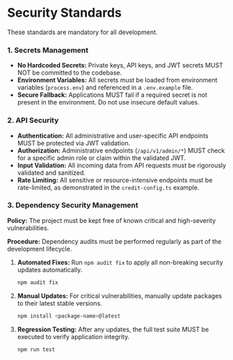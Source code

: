 # Security Standards

These standards are mandatory for all development.

### 1. Secrets Management
-   **No Hardcoded Secrets:** Private keys, API keys, and JWT secrets MUST NOT be committed to the codebase.
-   **Environment Variables:** All secrets must be loaded from environment variables (`process.env`) and referenced in a `.env.example` file.
-   **Secure Fallback:** Applications MUST fail if a required secret is not present in the environment. Do not use insecure default values.

### 2. API Security
-   **Authentication:** All administrative and user-specific API endpoints MUST be protected via JWT validation.
-   **Authorization:** Administrative endpoints (`/api/v1/admin/*`) MUST check for a specific admin role or claim within the validated JWT.
-   **Input Validation:** All incoming data from API requests must be rigorously validated and sanitized.
-   **Rate Limiting:** All sensitive or resource-intensive endpoints must be rate-limited, as demonstrated in the `credit-config.ts` example.

### 3. Dependency Security Management
**Policy:** The project must be kept free of known critical and high-severity vulnerabilities.

**Procedure:**
Dependency audits must be performed regularly as part of the development lifecycle.
1.  **Automated Fixes:** Run `npm audit fix` to apply all non-breaking security updates automatically.
    ```bash
    npm audit fix
    ```
2.  **Manual Updates:** For critical vulnerabilities, manually update packages to their latest stable versions.
    ```bash
    npm install <package-name>@latest
    ```
3.  **Regression Testing:** After any updates, the full test suite MUST be executed to verify application integrity.
    ```bash
    npm run test
    ```
